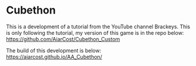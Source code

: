 # Cubethon

This is a development of a tutorial from the YouTube channel Brackeys. This is only following the tutorial, my version of this game is in the repo below:
https://github.com/AiarCost/Cubethon_Custom

The build of this development is below:
https://aiarcost.github.io/AA_Cubethon/
